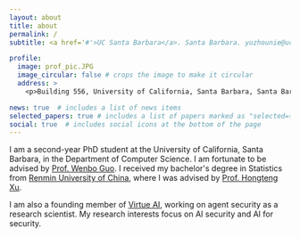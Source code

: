```yaml
---
layout: about
title: about
permalink: /
subtitle: <a href='#'>UC Santa Barbara</a>. Santa Barbara. yuzhounie@ucsb.edu.

profile:
  image: prof_pic.JPG
  image_circular: false # crops the image to make it circular
  address: >
    <p>Building 556, University of California, Santa Barbara, Santa Barbara, CA 93106</p>

news: true  # includes a list of news items
selected_papers: true # includes a list of papers marked as "selected={true}"
social: true  # includes social icons at the bottom of the page
---
```


I am a second-year PhD student at the University of California, Santa Barbara, in the Department of Computer Science. I am fortunate to be advised by [Prof. Wenbo Guo](https://henrygwb.github.io/). I received my bachelor's degree in Statistics from [Renmin University of China](http://www.ruc.edu.cn/en), where I was advised by [Prof. Hongteng Xu](https://hongtengxu.github.io/).

I am also a founding member of [Virtue AI](https://home.virtueai.com/), working on agent security as a research scientist.
My research interests focus on AI security and AI for security.